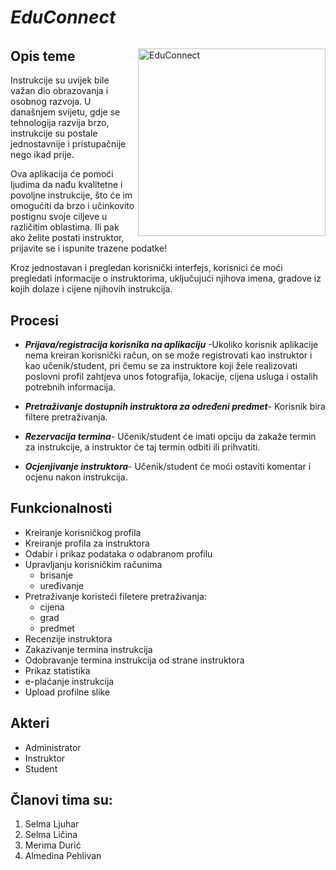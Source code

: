 # _EduConnect_

######


<img src="https://user-images.githubusercontent.com/115474237/227799556-f36a8197-588a-4838-9015-bc72ed7c96aa.jpg" alt="EduConnect" align="right" width="300px" height="300px">

## **Opis teme**

Instrukcije su uvijek bile važan dio obrazovanja i osobnog razvoja. U današnjem svijetu, gdje se tehnologija razvija brzo, instrukcije su postale jednostavnije i pristupačnije nego ikad prije.

Ova aplikacija će pomoći ljudima da nađu kvalitetne i povoljne instrukcije, što će im omogućiti da brzo i učinkovito postignu svoje ciljeve u različitim oblastima. Ili pak ako želite postati instruktor, prijavite se i ispunite trazene podatke!

Kroz jednostavan i pregledan korisnički interfejs, korisnici će moći pregledati informacije o instruktorima, uključujući njihova imena, gradove iz kojih dolaze i cijene njihovih instrukcija.


## **Procesi**

- **_Prijava/registracija korisnika na aplikaciju_**
  -Ukoliko korisnik aplikacije nema kreiran korisnički račun, on se može registrovati kao instruktor i kao učenik/student, pri čemu se za instruktore koji žele realizovati poslovni profil zahtjeva unos fotografija, lokacije, cijena usluga i ostalih potrebnih informacija.

- **_Pretraživanje dostupnih instruktora za određeni predmet_**-
  Korisnik bira filtere pretraživanja.

- **_Rezervacija termina_**-
Učenik/student će imati opciju da zakaže termin za instrukcije, a instruktor će taj termin odbiti ili prihvatiti.

- **_Ocjenjivanje instruktora_**-
Učenik/student će moći ostaviti komentar i ocjenu nakon instrukcija.


## **Funkcionalnosti**
- Kreiranje korisničkog profila
- Kreiranje profila za instruktora
- Odabir i prikaz podataka o odabranom profilu
- Upravljanju korisničkim računima
    - brisanje
    - uređivanje
- Pretraživanje koristeći filetere pretraživanja:
    - cijena
    - grad
    - predmet
- Recenzije instruktora
- Zakazivanje termina instrukcija
- Odobravanje termina instrukcija od strane instruktora
- Prikaz statistika
- e-plaćanje instrukcija
- Upload profilne slike

## **Akteri**
- Administrator
- Instruktor
- Student

## **Članovi tima su:**
1. Selma Ljuhar
2. Selma Ličina
3. Merima Durić
4. Almedina Pehlivan
